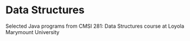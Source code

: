 # Data Structures
Selected Java programs from CMSI 281: Data Structures course at Loyola Marymount University
